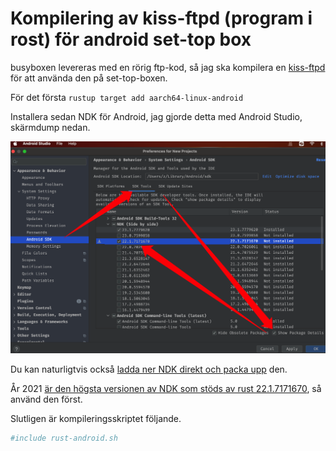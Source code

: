 # Kompilering av kiss-ftpd (program i rost) för android set-top box

busyboxen levereras med en rörig ftp-kod, så jag ska kompilera en [kiss-ftpd](https://github.com/moparisthebest/kiss-ftpd) för att använda den på set-top-boxen.

För det första `rustup target add aarch64-linux-android`

Installera sedan NDK för Android, jag gjorde detta med Android Studio, skärmdump nedan.

![](https://raw.githubusercontent.com/gcxfd/img/gh-pages/qcUqsK.png)

Du kan naturligtvis också [ladda ner NDK direkt och packa upp](https://developer.android.com/ndk/downloads) den.

År 2021 [är den högsta versionen av NDK som stöds av rust 22.1.7171670](https://github.com/mozilla/rust-android-gradle/issues/75#issuecomment-970179046), så använd den först.

Slutligen är kompileringsskriptet följande.

```bash
#include rust-android.sh
```